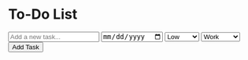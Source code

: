 
<!DOCTYPE html>
<html lang="en">
<head>
    <meta charset="UTF-8">
    <meta name="viewport" content="width=device-width, initial-scale=1.0">
    <title>To-Do List</title>
    <link rel="stylesheet" href="styles.css">
</head>
<body>
    <div class="container">
        <h1>To-Do List</h1>
        <form id="task-form">
            <input type="text" id="task-input" placeholder="Add a new task..." required>
            <input type="date" id="task-date">
            <select id="task-priority">
                <option value="low">Low</option>
                <option value="medium">Medium</option>
                <option value="high">High</option>
            </select>
            <select id="task-category">
                <option value="work">Work</option>
                <option value="personal">Personal</option>
                <option value="shopping">Shopping</option>
            </select>
            <button type="submit">Add Task</button>
        </form>
        <ul id="task-list"></ul>
    </div>
    <script src="script.js"></script>
</body>
</html>
